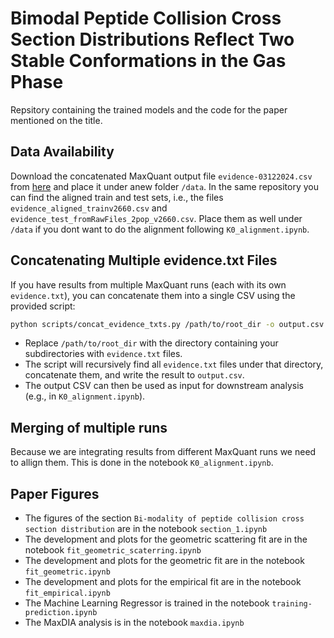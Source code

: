 # Bimodal Peptide Collision Cross Section Distributions Reflect Two Stable Conformations in the Gas Phase

Repsitory containing the trained models and the code for the paper mentioned on the title.

## Data Availability

Download the concatenated MaxQuant output file `evidence-03122024.csv` from [here](https://data.mendeley.com/datasets/szrn5srhyw) and place it under anew folder `/data`. In the same repository you can find the aligned train and test sets, i.e., the files `evidence_aligned_trainv2660.csv` and `evidence_test_fromRawFiles_2pop_v2660.csv`. Place them as well under `/data` if you dont want to do the alignment following `K0_alignment.ipynb`.

## Concatenating Multiple evidence.txt Files

If you have results from multiple MaxQuant runs (each with its own `evidence.txt`), you can concatenate them into a single CSV using the provided script:

```sh
python scripts/concat_evidence_txts.py /path/to/root_dir -o output.csv
```
- Replace `/path/to/root_dir` with the directory containing your subdirectories with `evidence.txt` files.
- The script will recursively find all `evidence.txt` files under that directory, concatenate them, and write the result to `output.csv`.
- The output CSV can then be used as input for downstream analysis (e.g., in `K0_alignment.ipynb`).

## Merging of multiple runs
Because we are integrating results from different MaxQuant runs we need to allign them. This is done in the notebook `K0_alignment.ipynb`.

## Paper Figures

* The figures of the section `Bi-modality of peptide collision cross section distribution` are in the notebook `section_1.ipynb`
* The development and plots for the geometric scattering fit are in the notebook `fit_geometric_scaterring.ipynb`
* The development and plots for the geometric fit are in the notebook `fit_geometric.ipynb`
* The development and plots for the empirical fit are in the notebook `fit_empirical.ipynb`
* The Machine Learning Regressor is trained in the notebook `training-prediction.ipynb`
* The MaxDIA analysis is in the notebook `maxdia.ipynb`

